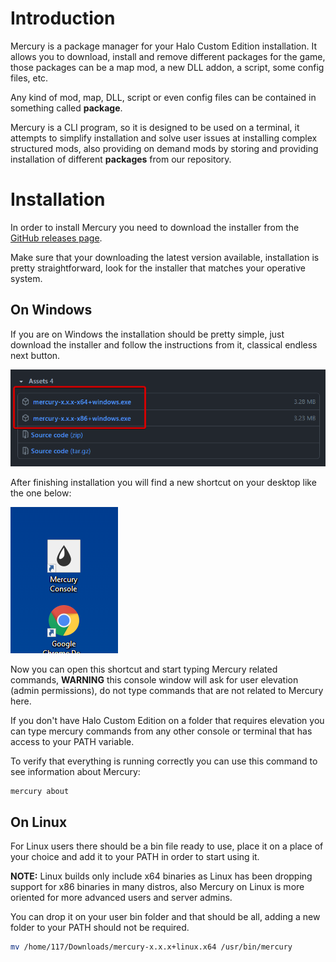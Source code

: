 # Introduction

Mercury is a package manager for your Halo Custom Edition installation. It allows you to
download, install and remove different packages for the game, those packages can be a map mod, a new DLL addon, a script, some config files, etc.

Any kind of mod, map, DLL, script or even config files can be contained in something called **package**.

Mercury is a CLI program, so it is designed to be used on a terminal, it attempts to simplify installation and solve user issues at installing complex structured mods, also providing on demand mods by storing and providing installation of different **packages** from our repository.

# Installation

In order to install Mercury you need to download the installer from the [GitHub releases page](https://github.com/Sledmine/Mercury/releases/).

Make sure that your downloading the latest version available, installation is pretty straightforward, look for the installer that matches your operative system.

## On Windows

If you are on Windows the installation should be pretty simple, just download the installer and follow the instructions from it, classical endless next button.

![release-download](img/release-download.png)

After finishing installation you will find a new shortcut on your desktop like the one below:

![release-download](img/shortcut.png)


Now you can open this shortcut and start typing Mercury related commands, **WARNING** this console window will ask for user elevation (admin permissions), do not type commands that are not related to Mercury here.

If you don't have Halo Custom Edition on a folder that requires elevation you can type mercury commands from any other console or terminal that has access to your PATH variable.

To verify that everything is running correctly you can use this command to see information about Mercury:

```cmd
mercury about
```

## On Linux

For Linux users there should be a bin file ready to use, place it on a place of your choice and add it to your PATH in order to start using it.

**NOTE:** Linux builds only include x64 binaries as Linux has been dropping support for x86 binaries in many distros, also Mercury on Linux is more oriented for more advanced users and server admins.

You can drop it on your user bin folder and that should be all, adding a new folder to your PATH should not be required.
```bash
mv /home/117/Downloads/mercury-x.x.x+linux.x64 /usr/bin/mercury
```